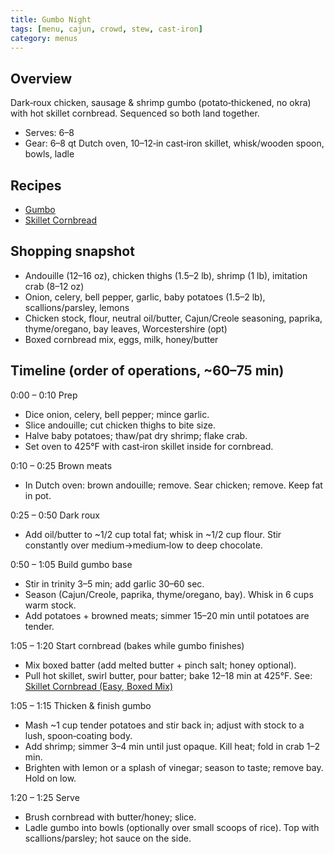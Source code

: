 ```yaml
---
title: Gumbo Night
tags: [menu, cajun, crowd, stew, cast-iron]
category: menus
---
```


## Overview
Dark‑roux chicken, sausage & shrimp gumbo (potato‑thickened, no okra) with hot skillet cornbread. Sequenced so both land together.
- Serves: 6–8
- Gear: 6–8 qt Dutch oven, 10–12‑in cast‑iron skillet, whisk/wooden spoon, bowls, ladle

## Recipes
- [Gumbo](/good-eats/recipes/entrees/gumbo/index/)
- [Skillet Cornbread](/good-eats/recipes/sides/skillet_cornbread/index/)

## Shopping snapshot
- Andouille (12–16 oz), chicken thighs (1.5–2 lb), shrimp (1 lb), imitation crab (8–12 oz)
- Onion, celery, bell pepper, garlic, baby potatoes (1.5–2 lb), scallions/parsley, lemons
- Chicken stock, flour, neutral oil/butter, Cajun/Creole seasoning, paprika, thyme/oregano, bay leaves, Worcestershire (opt)
- Boxed cornbread mix, eggs, milk, honey/butter

## Timeline (order of operations, ~60–75 min)

0:00 – 0:10 Prep
- Dice onion, celery, bell pepper; mince garlic.
- Slice andouille; cut chicken thighs to bite size.
- Halve baby potatoes; thaw/pat dry shrimp; flake crab.
- Set oven to 425°F with cast‑iron skillet inside for cornbread.

0:10 – 0:25 Brown meats
- In Dutch oven: brown andouille; remove. Sear chicken; remove. Keep fat in pot.

0:25 – 0:50 Dark roux
- Add oil/butter to ~1/2 cup total fat; whisk in ~1/2 cup flour. Stir constantly over medium→medium‑low to deep chocolate.

0:50 – 1:05 Build gumbo base
- Stir in trinity 3–5 min; add garlic 30–60 sec.
- Season (Cajun/Creole, paprika, thyme/oregano, bay). Whisk in 6 cups warm stock.
- Add potatoes + browned meats; simmer 15–20 min until potatoes are tender.

1:05 – 1:20 Start cornbread (bakes while gumbo finishes)
- Mix boxed batter (add melted butter + pinch salt; honey optional).
- Pull hot skillet, swirl butter, pour batter; bake 12–18 min at 425°F.
  See: [Skillet Cornbread (Easy, Boxed Mix)](/good-eats/recipes/sides/skillet_cornbread/index/)

1:05 – 1:15 Thicken & finish gumbo
- Mash ~1 cup tender potatoes and stir back in; adjust with stock to a lush, spoon‑coating body.
- Add shrimp; simmer 3–4 min until just opaque. Kill heat; fold in crab 1–2 min.
- Brighten with lemon or a splash of vinegar; season to taste; remove bay. Hold on low.

1:20 – 1:25 Serve
- Brush cornbread with butter/honey; slice.
- Ladle gumbo into bowls (optionally over small scoops of rice). Top with scallions/parsley; hot sauce on the side.

